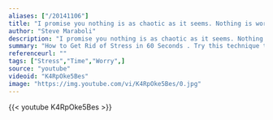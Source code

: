 ```yaml
---
aliases: ["/20141106"]
title: "I promise you nothing is as chaotic as it seems. Nothing is worth diminishing your health. Nothing is worth poisoning yourself into stress, anxiety, and fear."
author: "Steve Maraboli"
description: "I promise you nothing is as chaotic as it seems. Nothing is worth diminishing your health. Nothing is worth poisoning yourself into stress, anxiety, and fear. - Steve Maraboli quotes from GetInspired365.com"
summary: "How to Get Rid of Stress in 60 Seconds . Try this technique the next time you're stressed out. This video was created by Prince EA"
referenceurl: ""
tags: ["Stress","Time","Worry",]
source: "youtube"
videoid: "K4RpOke5Bes"
image: "https://img.youtube.com/vi/K4RpOke5Bes/0.jpg"
---
```


{{< youtube K4RpOke5Bes >}}
